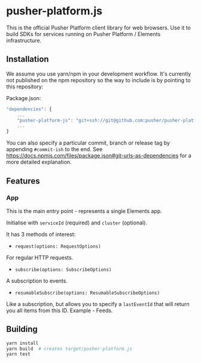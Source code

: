 # pusher-platform.js

This is the official Pusher Platform client library for web browsers. Use it to build SDKs for services running on Pusher Platform / Elements infrastructure.

## Installation

We assume you use yarn/npm in your development workflow. 
It's currently not published on the npm repository so the way to include is by pointing to this repository:  

Package.json:

```javascript
"dependencies": {
    ...
    "pusher-platform-js": "git+ssh://git@github.com:pusher/pusher-platform-js.git"
    ...
}
```

You can also specify a particular commit, branch or release tag by appending `#commit-ish` to the end. See https://docs.npmjs.com/files/package.json#git-urls-as-dependencies for a more detailed explanation.

## Features

### App

This is the main entry point - represents a single Elements app.

Initialise with `serviceId` (required) and `cluster` (optional).

It has 3 methods of interest:

- `request(options: RequestOptions)`

For regular HTTP requests.

- `subscribe(options: SubscribeOptions)`

A subscription to events. 

- `resumableSubscribe(options: ResumableSubscribeOptions)`

Like a subscription, but allows you to specify a `lastEventId` that will return you all items from this ID. Example - Feeds.

## Building

```bash
yarn install
yarn build  # creates target/pusher-platform.js
yarn test
```
